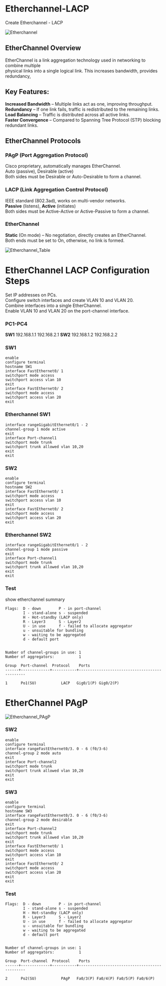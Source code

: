 # Etherchannel-LACP
 Create Etherchannel - LACP
 
![Etherchannel](images/Etherchannel.png)

## EtherChannel Overview

EtherChannel is a link aggregation technology used in networking to combine multiple  
physical links into a single logical link. This increases bandwidth, provides redundancy,   


## Key Features:

**Increased Bandwidth** – Multiple links act as one, improving throughput.  
**Redundancy** – If one link fails, traffic is redistributed to the remaining links.  
**Load Balancing** – Traffic is distributed across all active links.  
**Faster Convergence** – Compared to Spanning Tree Protocol (STP) blocking redundant links. 

## EtherChannel Protocols
### PAgP (Port Aggregation Protocol)  
Cisco proprietary, automatically manages EtherChannel.   
Auto (passive), Desirable (active)  
Both sides must be Desirable or Auto-Desirable to form a channel.  

### LACP (Link Aggregation Control Protocol)  
IEEE standard (802.3ad), works on multi-vendor networks.  
**Passive** (listens), **Active** (initiates)  
Both sides must be Active-Active or Active-Passive to form a channel. 

### EtherChannel

**Static** (On mode) – No negotiation, directly creates an EtherChannel.  
Both ends must be set to On, otherwise, no link is formed.  

![Etherchannel_Table](images/Etherchannel_Table.png)

# EtherChannel LACP Configuration Steps 

 
 
 
Set IP addresses on PCs.  
Configure switch interfaces and create VLAN 10 and VLAN 20.  
Combine interfaces into a single EtherChannel.  
Enable VLAN 10 and VLAN 20 on the port-channel interface.  





### PC1-PC4

**SW1** 
192.168.1.1 192.168.2.1
**SW2**
192.168.1.2 192.168.2.2


### SW1

```
enable
configure terminal
hostname SW1
interface FastEthernet0/ 1
switchport mode access
switchport access vlan 10
exit
interface FastEthernet0/ 2
switchport mode access
switchport access vlan 20
exit
```


### Etherchannel SW1
```
interface rangeGigabitEthernet0/1 - 2 
channel-group 1 mode active
exit
interface Port-channel1
switchport mode trunk
switchport trunk allowed vlan 10,20
exit
exit
```

### SW2
```
enable
configure terminal
hostname SW2
interface FastEthernet0/ 1
switchport mode access
switchport access vlan 10
exit
interface FastEthernet0/ 2
switchport mode access
switchport access vlan 20
exit
```

### Etherchannel SW2

```
interface rangeGigabitEthernet0/1 - 2
channel-group 1 mode passive
exit
interface Port-channel1
switchport mode trunk
switchport trunk allowed vlan 10,20
exit
exit
```


### Test

show etherchannel summary
```
Flags:  D - down        P - in port-channel
        I - stand-alone s - suspended
        H - Hot-standby (LACP only)
        R - Layer3      S - Layer2
        U - in use      f - failed to allocate aggregator
        u - unsuitable for bundling
        w - waiting to be aggregated
        d - default port


Number of channel-groups in use: 1
Number of aggregators:           1

Group  Port-channel  Protocol    Ports
------+-------------+-----------+----------------------------------------------

1      Po1(SU)           LACP   Gig0/1(P) Gig0/2(P) 
```



# EtherChannel PAgP 

![Etherchannel_PAgP](images/Etherchannel_PAgP.png)

### SW2

```
enable
configure terminal
interface rangeFastEthernet0/3. 0 - 6 (f0/3-6)
channel-group 2 mode auto
exit
interface Port-channel2
switchport mode trunk
switchport trunk allowed vlan 10,20
exit
exit
```

### SW3

```
enable
configure terminal
hostname SW3
interface rangeFastEthernet0/3. 0 - 6 (f0/3-6)
channel-group 2 mode desirable
exit
interface Port-channel2
switchport mode trunk
switchport trunk allowed vlan 10,20
exit
interface FastEthernet0/ 1
switchport mode access
switchport access vlan 10
exit
interface FastEthernet0/ 2
switchport mode access
switchport access vlan 20
exit
exit
```


### Test

```
Flags:  D - down        P - in port-channel
        I - stand-alone s - suspended
        H - Hot-standby (LACP only)
        R - Layer3      S - Layer2
        U - in use      f - failed to allocate aggregator
        u - unsuitable for bundling
        w - waiting to be aggregated
        d - default port


Number of channel-groups in use: 1
Number of aggregators:           1

Group  Port-channel  Protocol    Ports
------+-------------+-----------+----------------------------------------------

2      Po2(SU)           PAgP   Fa0/3(P) Fa0/4(P) Fa0/5(P) Fa0/6(P) 
```

























